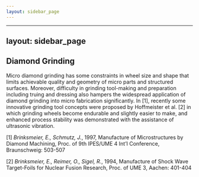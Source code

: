 ```yaml
---
layout: sidebar_page
---
```


---
layout: sidebar_page
---

## Diamond Grinding

Micro diamond grinding has some constraints in wheel size and shape that limits achievable quality and geometry of micro parts and structured surfaces. Moreover, difficulty in grinding tool-making and preparation including truing and dressing also hampers the widespread application of diamond grinding into micro fabrication significantly. In [1], recently some innovative grinding tool concepts were proposed by Hoffmeister et al. [2] in which grinding wheels become endurable and slightly easier to make, and enhanced process stability was demonstrated with the assistance of ultrasonic vibration.

[1] *Brinksmeier, E., Schmutz, J.*, 1997, Manufacture of Microstructures by Diamond Machining, Proc. of 9th IPES/UME 4 Int’I Conference, Braunschweig: 503-507  

[2] *Brinksmeier, E., Reimer, O., Sigel, R.*, 1994, Manufacture of Shock Wave Target-Foils for Nuclear Fusion Research, Proc. of UME 3, Aachen: 401-404  